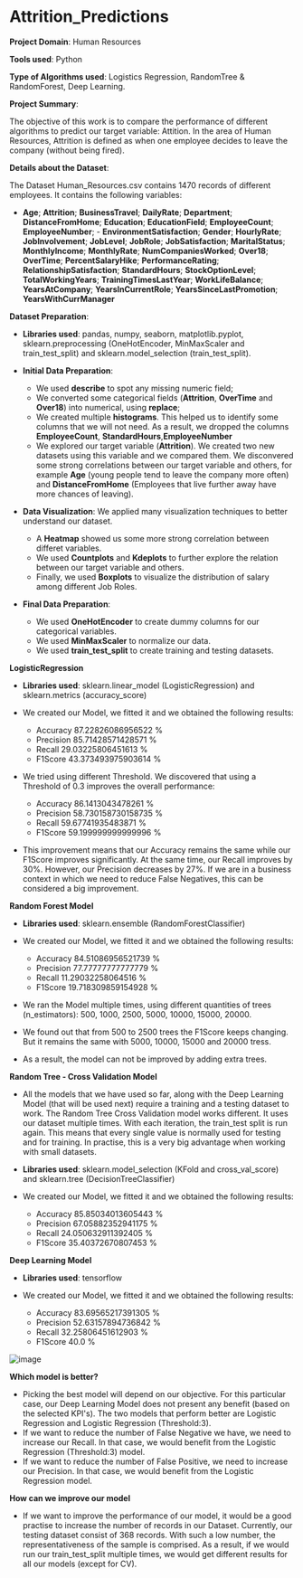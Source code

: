 # Attrition_Predictions

**Project Domain**: Human Resources

**Tools used**: Python

**Type of Algorithms used**: Logistics Regression, RandomTree & RandomForest, Deep Learning.

**Project Summary**:

The objective of this work is to compare the performance of different algorithms to predict our target variable: Attition. In the area of Human Resources, Attrition is defined as when one employee decides to leave the company (without being fired).

**Details about the Dataset**:

The Dataset Human_Resources.csv contains 1470 records of different employees. It contains the following variables:

   - **Age**; **Attrition**; **BusinessTravel**; **DailyRate**; **Department**; **DistanceFromHome**; **Education**; **EducationField**; **EmployeeCount**; **EmployeeNumber**; - **EnvironmentSatisfaction**; **Gender**; **HourlyRate**; **JobInvolvement**; **JobLevel**; **JobRole**; **JobSatisfaction**; **MaritalStatus**; **MonthlyIncome**; **MonthlyRate**; **NumCompaniesWorked**; **Over18**; **OverTime**; **PercentSalaryHike**; **PerformanceRating**; **RelationshipSatisfaction**; **StandardHours**; **StockOptionLevel**; **TotalWorkingYears**; **TrainingTimesLastYear**; **WorkLifeBalance**; **YearsAtCompany**; **YearsInCurrentRole**; **YearsSinceLastPromotion**; **YearsWithCurrManager**

**Dataset Preparation**:

  - **Libraries used**: pandas, numpy, seaborn, matplotlib.pyplot, sklearn.preprocessing (OneHotEncoder, MinMaxScaler and train_test_split) and sklearn.model_selection (train_test_split).
  
  - **Initial Data Preparation**: 
      - We used **describe** to spot any missing numeric field; 
      - We converted some categorical fields (**Attrition**, **OverTime** and **Over18**) into numerical, using **replace**;
      - We created multiple **histograms**. This helped us to identify some columns that we will not need. As a result, we dropped the columns **EmployeeCount**, **StandardHours**,**EmployeeNumber**
      - We explored our target variable (**Attrition**). We created two new datasets using this variable and we compared them. We disconvered some strong correlations between our target variable and others, for example **Age** (young people tend to leave the company more often) and **DistanceFromHome** (Employees that live further away have more chances of leaving).

  
  - **Data Visualization**: We applied many visualization techniques to better understand our dataset.
      - A **Heatmap** showed us some more strong correlation between differet variables.
      - We used **Countplots** and **Kdeplots** to further explore the relation between our target variable and others.
      - Finally, we used **Boxplots** to visualize the distribution of salary among different Job Roles.
      
  - **Final Data Preparation**: 
      - We used **OneHotEncoder** to create dummy columns for our categorical variables.
      - We used **MinMaxScaler** to normalize our data.
      - We used **train_test_split** to create training and testing datasets.

**LogisticRegression**

  - **Libraries used**: sklearn.linear_model (LogisticRegression) and sklearn.metrics (accuracy_score)
      
  - We created our Model, we fitted it and we obtained the following results:
    - Accuracy 87.22826086956522 %
    - Precision 85.71428571428571 %
    - Recall 29.03225806451613 %
    - F1Score 43.373493975903614 %

  - We tried using different Threshold. We discovered that using a Threshold of 0.3 improves the overall performance:
    - Accuracy 86.1413043478261 %
    - Precision 58.730158730158735 %
    - Recall 59.67741935483871 %
    - F1Score 59.199999999999996 %

  - This improvement means that our Accuracy remains the same while our F1Score improves significantly. At the same time, our Recall improves by 30%. However, our Precision decreases by 27%. If we are in a business context in which we need to reduce False Negatives, this can be considered a big improvement.

**Random Forest Model**

  - **Libraries used**: sklearn.ensemble (RandomForestClassifier)

  - We created our Model, we fitted it and we obtained the following results:
    - Accuracy 84.51086956521739 %
    - Precision 77.77777777777779 %
    - Recall 11.29032258064516 %
    - F1Score 19.718309859154928 %

  - We ran the Model multiple times, using different quantities of trees (n_estimators): 500, 1000, 2500, 5000, 10000, 15000, 20000.
  - We found out that from 500 to 2500 trees the F1Score keeps changing. But it remains the same with 5000, 10000, 15000 and 20000 tress.
  - As a result, the model can not be improved by adding extra trees.

**Random Tree - Cross Validation Model**

  - All the models that we have used so far, along with the Deep Learning Model (that will be used next) require a training and a testing dataset to work. The Random Tree Cross Validation model works different. It uses our dataset multiple times. With each iteration, the train_test split is run again. This means that every single value is normally used for testing and for training. In practise, this is a very big advantage when working with small datasets.

  - **Libraries used**: sklearn.model_selection (KFold and cross_val_score) and sklearn.tree (DecisionTreeClassifier)

  - We created our Model, we fitted it and we obtained the following results:
    - Accuracy 85.85034013605443 %
    - Precision 67.05882352941175 %
    - Recall 24.050632911392405 %
    - F1Score 35.40372670807453 %

**Deep Learning Model**

- **Libraries used**: tensorflow

- We created our Model, we fitted it and we obtained the following results:
    - Accuracy 83.69565217391305 %
    - Precision 52.63157894736842 %
    - Recall 32.25806451612903 %
    - F1Score 40.0 %

![image](https://user-images.githubusercontent.com/89322259/147881109-292662cf-942e-42a6-b85a-603882d3a62b.png)


**Which model is better?**

  - Picking the best model will depend on our objective. For this particular case, our Deep Learning Model does not present any benefit (based on the selected KPI's). The two models that perform better are Logistic Regression and Logistic Regression (Threshold:3).
  - If we want to reduce the number of False Negative we have, we need to increase our Recall. In that case, we would benefit from the Logistic Regression (Threshold:3) model.
  - If we want to reduce the number of False Positive, we need to increase our Precision. In that case, we would benefit from the Logistic Regression model.

**How can we improve our model**

  - If we want to improve the performance of our model, it would be a good practise to increase the number of records in our Dataset. Currently, our testing dataset consist of 368 records. With such a low number, the representativeness of the sample is comprised. As a result, if we would run our train_test_split multiple times, we would get different results for all our models (except for CV).



